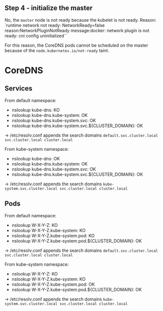 ## Step 4 - initialize the master

No, the `master` node is not ready because the kubelet is not ready.
Reason: `runtime network not ready: NetworkReady=false reason:NetworkPluginNotReady message:docker: network plugin is not ready: cni config uninitialized``

For this reason, the CoreDNS pods cannot be scheduled on the master because of the `node.kubernetes.io/not-ready` taint.

# CoreDNS

## Services

From default namespace:
* nslookup kube-dns: KO
* nslookup kube-dns.kube-system: OK
* nslookup kube-dns.kube-system.svc: OK
* nslookup kube-dns.kube-system.svc.${CLUSTER_DOMAIN}: OK

-> /etc/resolv.conf appends the search domains `default.svc.cluster.local svc.cluster.local cluster.local`

From kube-system namespace:
* nslookup kube-dns: OK
* nslookup kube-dns.kube-system: OK
* nslookup kube-dns.kube-system.svc: OK
* nslookup kube-dns.kube-system.svc.${CLUSTER_DOMAIN}: OK

-> /etc/resolv.conf appends the search domains `kube-system.svc.cluster.local svc.cluster.local cluster.local`

## Pods

From default namespace:
* nslookup W-X-Y-Z: KO
* nslookup W-X-Y-Z.kube-system: KO
* nslookup W-X-Y-Z.kube-system.pod: KO
* nslookup W-X-Y-Z.kube-system.pod.${CLUSTER_DOMAIN}: OK

-> /etc/resolv.conf appends the search domains `default.svc.cluster.local svc.cluster.local cluster.local`

From kube-system namespace:
* nslookup W-X-Y-Z: KO
* nslookup W-X-Y-Z.kube-system: KO
* nslookup W-X-Y-Z.kube-system.pod: OK
* nslookup W-X-Y-Z.kube-system.pod.${CLUSTER_DOMAIN}: OK

-> /etc/resolv.conf appends the search domains `kube-system.svc.cluster.local svc.cluster.local cluster.local`

